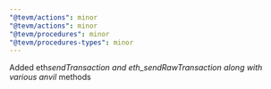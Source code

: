 ```yaml
---
"@tevm/actions": minor
"@tevm/actions": minor
"@tevm/procedures": minor
"@tevm/procedures-types": minor
---
```


Added eth*sendTransaction and eth_sendRawTransaction along with various anvil* methods
